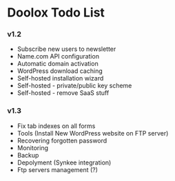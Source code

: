 Doolox Todo List
================

### v1.2 ###

* Subscribe new users to newsletter
* Name.com API configuration
* Automatic domain activation
* WordPress download caching
* Self-hosted installation wizard
* Self-hosted - private/public key scheme
* Self-hosted - remove SaaS stuff

### v1.3 ###

* Fix tab indexes on all forms
* Tools (Install New WordPress website on FTP server)
* Recovering forgotten password
* Monitoring
* Backup
* Depolyment (Synkee integration)
* Ftp servers management (?)